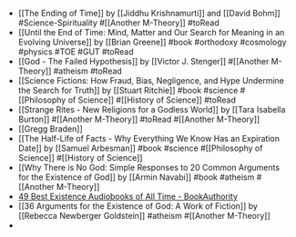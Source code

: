 - [[The Ending of Time]] by [[Jiddhu Krishnamurti]] and [[David Bohm]] #Science-Spirituality #[[Another M-Theory]] #toRead
- [[Until the End of Time: Mind, Matter and Our Search for Meaning in an Evolving Universe]] by [[Brian Greene]] #book #orthodoxy #cosmology #physics #TOE #GUT #toRead
- [[God - The Failed Hypothesis]] by [[Victor J. Stenger]] #[[Another M-Theory]] #atheism #toRead
- [[Science Fictions: How Fraud, Bias, Negligence, and Hype Undermine the Search for Truth]] by [[Stuart Ritchie]] #book #science #[[Philosophy of Science]] #[[History of Science]] #toRead
- [[Strange Rites - New Religions for a Godless World]] by [[Tara Isabella Burton]] #[[Another M-Theory]] #toRead #[[Another M-Theory]]
- [[Gregg Braden]]
- [[The Half-Life of Facts - Why Everything We Know Has an Expiration Date]] by [[Samuel Arbesman]] #book #science #[[Philosophy of Science]] #[[History of Science]]
- [[Why There is No God: Simple Responses to 20 Common Arguments for the Existence of God]] by [[Armin Navabi]] #book #atheism #[[Another M-Theory]]
- [49 Best Existence Audiobooks of All Time - BookAuthority](https://bookauthority.org/books/best-existence-audiobooks)
- [[36 Arguments for the Existence of God: A Work of Fiction]] by [[Rebecca Newberger Goldstein]] #atheism #[[Another M-Theory]]
-